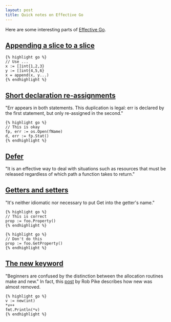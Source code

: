 ```yaml
---
layout: post
title: Quick notes on Effective Go
---
```


Here are some interesting parts of [Effective Go](https://go.dev/doc/effective_go).

## [Appending a slice to a slice](https://go.dev/doc/effective_go#append)

    {% highlight go %}
    // Use ...
    x := []int{1,2,3}
    y := []int{4,5,6}
    x = append(x, y...)
    {% endhighlight %}

## [Short declaration re-assignments](https://golang.org/doc/effective_go#redeclaration) 

"Err appears in both statements. This duplication is legal: err is declared by the first statement, but only re-assigned in the second."

    {% highlight go %}
    // This is okay
    fp, err := os.Open(fName)
    d, err := fp.Stat()
    {% endhighlight %}

## [Defer](https://golang.org/doc/effective_go#defer) 

"It is an effective way to deal with situations such as resources that must be released regardless of which path a function takes to return."

## [Getters and setters](https://golang.org/doc/effective_go#package-names) 

"It's neither idiomatic nor necessary to put Get into the getter's name."

    {% highlight go %}
    // This is correct
    prop := foo.Property()
    {% endhighlight %}

    {% highlight go %}
    // Don't do this
    prop := foo.GetProperty()
    {% endhighlight %}

## [The new keyword](https://golang.org/doc/effective_go#allocation_new) 

"Beginners are confused by the distinction between the allocation routines make and new." In fact, this [post](https://groups.google.com/g/golang-nuts/c/kWXYU95XN04/m/iRfB7YEt57UJ) by Rob Pike describes how new was almost removed.

    {% highlight go %}
	v := new(int)
	*v++
	fmt.Println(*v)
    {% endhighlight %}

